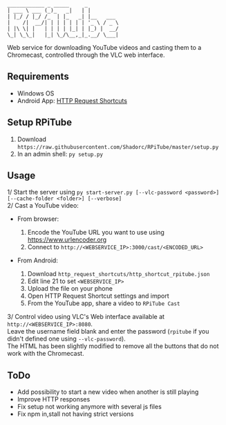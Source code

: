 ```text
____________ _ _____     _          
| ___ \ ___ (_)_   _|   | |         
| |_/ / |_/ /_  | |_   _| |__   ___ 
|    /|  __/| | | | | | | '_ \ / _ \
| |\ \| |   | | | | |_| | |_) |  __/
\_| \_\_|   |_| \_/\__,_|_.__/ \___|  
```
Web service for downloading YouTube videos and casting them to a Chromecast, controlled through the VLC web interface.

## Requirements
- Windows OS
- Android App: [HTTP Request Shortcuts](https://play.google.com/store/apps/details?id=ch.rmy.android.http_shortcuts)

## Setup RPiTube
1. Download `https://raw.githubusercontent.com/Shadorc/RPiTube/master/setup.py`
2. In an admin shell: `py setup.py`

## Usage
1/ Start the server using `py start-server.py [--vlc-password <password>] [--cache-folder <folder>] [--verbose]`  
2/ Cast a YouTube video:
- From browser: 
  1. Encode the YouTube URL you want to use using https://www.urlencoder.org
  2. Connect to `http://<WEBSERVICE_IP>:3000/cast/<ENCODED_URL>`  
  
- From Android:
  1. Download `http_request_shortcuts/http_shortcut_rpitube.json`
  2. Edit line 21 to set `<WEBSERVICE_IP>`
  3. Upload the file on your phone
  4. Open HTTP Request Shortcut settings and import 
  5. From the YouTube app, share a video to `RPiTube Cast`

3/ Control video using VLC's Web interface available at `http://<WEBSERVICE_IP>:8080`.  
Leave the username field blank and enter the password (`rpitube` if you didn't defined one using `--vlc-password`).  
The HTML has been slightly modified to remove all the buttons that do not work with the Chromecast.

## ToDo
- Add possibility to start a new video when another is still playing
- Improve HTTP responses
- Fix setup not working anymore with several js files
- Fix npm in,stall not having strict versions